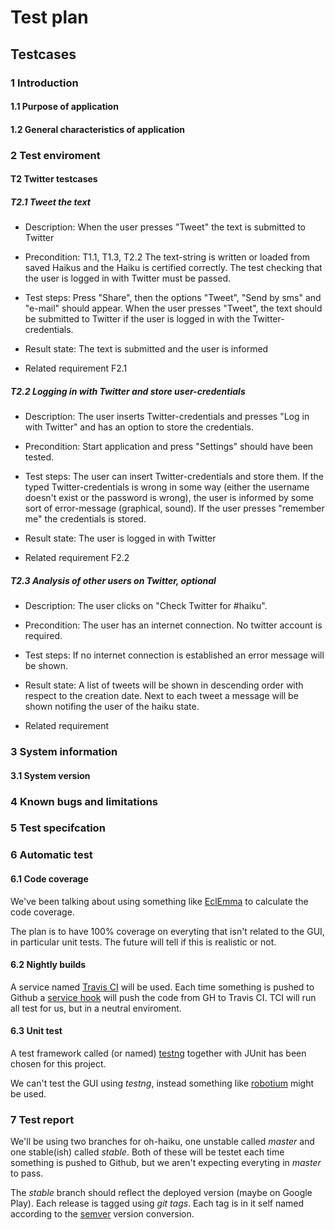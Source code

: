 # Test plan

## Testcases

### 1 Introduction

#### 1.1 Purpose of application

#### 1.2 General characteristics of application

### 2 Test enviroment
#### T2 Twitter testcases
##### T2.1 Tweet the text

- Description: 
When the user presses "Tweet" the text is submitted to Twitter

- Precondition: 
T1.1, T1.3, T2.2 The text-string is written or loaded from saved Haikus and the Haiku is certified correctly. The test checking that the user is logged in with Twitter must be passed.  

- Test steps:
Press "Share", then the options "Tweet", "Send by sms" and "e-mail" should appear. When the user presses "Tweet", the text should be submitted to Twitter if the user is logged in with the Twitter-credentials. 

- Result state:
The text is submitted and the user is informed

- Related requirement
F2.1


##### T2.2 Logging in with Twitter and store user-credentials

- Description: 
The user inserts Twitter-credentials and presses "Log in with Twitter" and has an option to store the credentials. 

- Precondition: 
Start application and press "Settings" should have been tested.  

- Test steps:
The user can insert Twitter-credentials and store them. If the typed Twitter-credentials is wrong in some way (either the username doesn't exist or the password is wrong), the user is informed by some sort of error-message (graphical, sound). If the user presses "remember me" the credentials is stored. 

- Result state:
The user is logged in with Twitter

- Related requirement
F2.2

##### T2.3 Analysis of other users on Twitter, optional

- Description: 
The user clicks on "Check Twitter for #haiku".

- Precondition: 
The user has an internet connection. No twitter account is required.

- Test steps:
If no internet connection is established an error message will be shown.

- Result state:
A list of tweets will be shown in descending order with respect to the creation date.
Next to each tweet a message will be shown notifing the user of the haiku state.

- Related requirement

### 3 System information

#### 3.1 System version

### 4 Known bugs and limitations

### 5 Test specifcation

### 6 Automatic test

#### 6.1 Code coverage

We've been talking about using something like [EclEmma](http://www.eclemma.org/) to calculate the code coverage.

The plan is to have 100% coverage on everyting that isn't related to the GUI, in particular unit tests.
The future will tell if this is realistic or not.

#### 6.2 Nightly builds

A service named [Travis CI](http://travis-ci.org/) will be used.
Each time something is pushed to Github a [service hook](https://github.com/blog/964-all-of-the-hooks) 
will push the code from GH to Travis CI. TCI will run all test for us, but in a neutral enviroment.

#### 6.3 Unit test

A test framework called (or named) [testng](http://testng.org/doc/index.html) together with JUnit has been chosen for this project.

We can't test the GUI using *testng*, instead something like [robotium](http://code.google.com/p/robotium/) might be used.

### 7 Test report

We'll be using two branches for oh-haiku, one unstable called *master* and one stable(ish) called *stable*.
Both of these will be testet each time something is pushed to Github, but we aren't expecting everyting in *master* to pass.

The *stable* branch should reflect the deployed version (maybe on Google Play). Each release is tagged using *git tags*. Each tag is in it self named according to the [semver](http://semver.org/) version conversion.